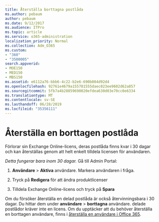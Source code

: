 ```yaml
---
title: Återställa borttagna postlåda
ms.author: pebaum
author: pebaum
ms.date: 9/12/2017
ms.audience: ITPro
ms.topic: article
ms.service: o365-administration
localization_priority: Normal
ms.collection: Adm_O365
ms.custom:
- "360"
- "3500005"
search.appverid:
- MOE150
- MED150
- MBS150
ms.assetid: e6112a76-bbb6-4c22-b2e6-690b004d92d4
ms.openlocfilehash: 92761e4679a155781555daec023ee9602d62a857
ms.sourcegitcommit: 5fb7a4b28859690020efdea630d03e70cc0e6334
ms.translationtype: MT
ms.contentlocale: sv-SE
ms.lasthandoff: 06/28/2019
ms.locfileid: "35356111"
---
```

# <a name="restore-a-deleted-mailbox"></a>Återställa en borttagen postlåda

Förlorar sin Exchange Online-licens, deras postlåda finns kvar i 30 dagar och kan återställas genom att helt enkelt tilldela licensen för användaren.
  
 *Detta fungerar bara inom 30 dagar.*  Gå till Admin Portal:
  
1. **Användare** \> **Aktiva** användare. Markera användaren i fråga.

2. Tryck på **Redigera** för att ändra produktlicenser

3. Tilldela Exchange Online-licens och tryck på **Spara**

Om du försöker återställa en delad postlåda är också återvinningsbara i 30 dagar. Du hittar dem under **användare** \> **borttagna** användare. delade postlådor kräver inte en licens. Om du upptäcker att du behöver återställa en borttagen användare, finns i [återställa en användare i Office 365](https://docs.microsoft.com/en-us/office365/admin/add-users/restore-user).
  
